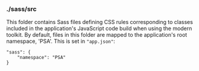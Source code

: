 ### ./sass/src

This folder contains Sass files defining CSS rules corresponding to classes
included in the application's JavaScript code build when using the modern toolkit.
By default, files in this folder are mapped to the application's root namespace, 'PSA'.
This is set in `"app.json"`:

    "sass": {
        "namespace": "PSA"
    }